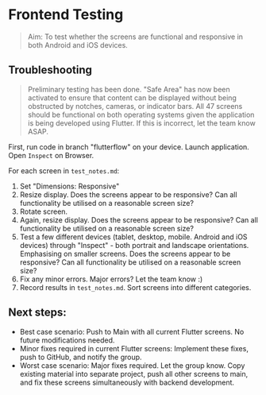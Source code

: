 # Frontend Testing
> Aim: To test whether the screens are functional and responsive in both Android and iOS devices. 

## Troubleshooting
> Preliminary testing has been done. "Safe Area" has now been activated to ensure that content can be displayed without being obstructed by notches, cameras, or indicator bars. 
> All 47 screens should be functional on both operating systems given the application is being developed using Flutter. If this is incorrect, let the team know ASAP.

First, run code in branch "flutterflow" on your device. Launch application. Open `Inspect` on Browser.

For each screen in `test_notes.md`:
1. Set "Dimensions: Responsive"
2. Resize display. Does the screens appear to be responsive? Can all functionality be utilised on a reasonable screen size?
3. Rotate screen. 
4. Again, resize display. Does the screens appear to be responsive? Can all functionality be utilised on a reasonable screen size?
5. Test a few different devices (tablet, desktop, mobile. Android and iOS devices) through "Inspect" - both portrait and landscape orientations. Emphasising on smaller screens. Does the screens appear to be responsive? Can all functionality be utilised on a reasonable screen size?
6. Fix any minor errors. Major errors? Let the team know :)
7. Record results in `test_notes.md`. Sort screens into different categories.

## Next steps:
- Best case scenario: Push to Main with all current Flutter screens. No future modifications needed.
- Minor fixes required in current Flutter screens: Implement these fixes, push to GitHub, and notify the group.
- Worst case scenario: Major fixes required. Let the group know. Copy existing material into separate project, push all other screens to main, and fix these screens simultaneously with backend development. 
